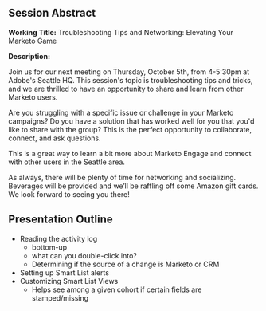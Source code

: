 ## Session Abstract
**Working Title:** Troubleshooting Tips and Networking: Elevating Your Marketo Game

**Description:** 

Join us for our next meeting on Thursday, October 5th, from 4-5:30pm at Adobe's Seattle HQ. This session's topic is troubleshooting tips and tricks, and we are thrilled to have an opportunity to share and learn from other Marketo users.  
  
Are you struggling with a specific issue or challenge in your Marketo campaigns? Do you have a solution that has worked well for you that you'd like to share with the group? This is the perfect opportunity to collaborate, connect, and ask questions.  
  
This is a great way to learn a bit more about Marketo Engage and connect with other users in the Seattle area.  
  
As always, there will be plenty of time for networking and socializing. Beverages will be provided and we’ll be raffling off some Amazon gift cards. We look forward to seeing you there!

## Presentation Outline
- Reading the activity log
	- bottom-up
	- what can you double-click into?
	- Determining if the source of a change is Marketo or CRM
- Setting up Smart List alerts
- Customizing Smart List Views
	- Helps see among a given cohort if certain fields are stamped/missing